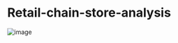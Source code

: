 # Retail-chain-store-analysis
![image](https://github.com/user-attachments/assets/ee1a4748-258c-44ee-8ff7-f877601c524b)
